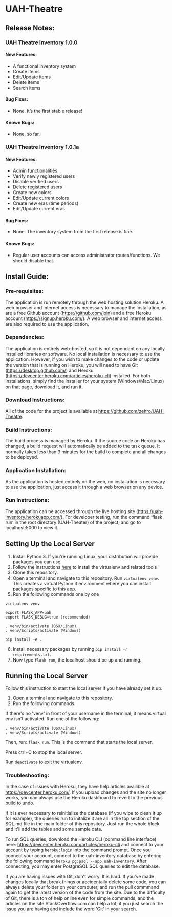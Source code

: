 # UAH-Theatre

## Release Notes:

### UAH Theatre Inventory 1.0.0

#### New Features:

* A functional inventory system
* Create items
* Edit/Update items
* Delete items
* Search items

#### Bug Fixes:

* None. It’s the first stable release!

#### Known Bugs:

* None, so far.


### UAH Theatre Inventory 1.0.1a

#### New Features:

* Admin functionalities
* Verify newly registered users
* Disable verified users
* Delete registered users
* Create new colors
* Edit/Update current colors
* Create new eras (time periods)
* Edit/Update current eras

#### Bug Fixes:

* None. The inventory system from the first release is fine.

#### Known Bugs:

* Regular user accounts can access administrator routes/functions. We should disable that.


## Install Guide:

### Pre-requisites: 

The application is run remotely through the web hosting solution Heroku. A web browser and internet access is necessary to manage the installation, as are a free Github account (https://github.com/join) and a free Heroku account (https://signup.heroku.com/). A web browser and internet access are also required to use the application.

### Dependencies: 

The application is entirely web-hosted, so it is not dependant on any locally installed libraries or software. No local installation is necessary to use the application. However, if you wish to make changes to the code or update the version that is running on Heroku, you will need to have Git (https://desktop.github.com/) and Heroku (https://devcenter.heroku.com/articles/heroku-cli) installed. For both installations, simply find the installer for your system (Windows/Mac/Linux) on that page, download it, and run it.

### Download Instructions: 

All of the code for the project is available at https://github.com/zehro/UAH-Theatre.

### Build Instructions: 

The build process is managed by Heroku. If the source code on Heroku has changed, a build request will automatically be added to the task queue. It normally takes less than 3 minutes for the build to complete and all changes to be deployed.

### Application Installation: 

As the application is hosted entirely on the web, no installation is necessary to use the application, just access it through a web browser on any device.

### Run Instructions: 

The application can be accessed through the live hosting site (https://uah-inventory.herokuapp.com/). For developer testing, run the command ‘flask run’ in the root directory (UAH-Theater) of the project, and go to localhost:5000 to view it.


## Setting Up the Local Server
1. Install Python 3. If you're running Linux, your distribution will provide packages you can use.
2. Follow the instructions [here](http://flask.pocoo.org/docs/0.12/installation/#installation) to install the virtualenv and related tools
3. Clone this repository.
4. Open a terminal and navigate to this repository. Run ```virtualenv venv```. This creates a virtual Python 3 environment where you can install packages specific to this app.
5. Run the following commands one by one
```
virtualenv venv

export FLASK_APP=uah
export FLASK_DEBUG=true (recommended)

. venv/bin/activate (OSX/Linux)
. venv/Scripts/activate (Windows)

pip install -e .
```
6. Install necessary packages by running ```pip install -r requirements.txt```.
7. Now type ```flask run```, the localhost should be up and running.

## Running the Local Server
Follow this instruction to start the local server if you have already set it up.
1. Open a terminal and navigate to this repository.
2. Run the following commands.

If there's no 'venv' in front of your username in the terminal, it means virtual env isn't activated. Run one of the following:
```
. venv/bin/activate (OSX/Linux)
. venv/Scripts/activate (Windows)
```
Then, run: ``` flask run ```. This is the command that starts the local server.

Press ctrl+C to stop the local server.

Run ```deactivate``` to exit the virtualenv.


### Troubleshooting:

In the case of issues with Heroku, they have help articles availible at https://devcenter.heroku.com/. If you upload changes and the site no longer works, you can always use the Heroku dashboard to revert to the previous build to undo.

If it is ever necessary to reinitialize the database (if you wipe to clean it up for example), the quieries run to initalize it are all in the top section of the SQL.md file in the main folder of this repository. Just run the whole block and it'll add the tables and some sample data.

To run SQL queries, download the Heroku CLI (command line interface) here: https://devcenter.heroku.com/articles/heroku-cli and connect to your account by typing ```heroku:login``` into the command prompt. Once you connect your account, connect to the uah-inventory database by entering the following command ```heroku pg:psql --app uah-inventory```. After connecting, you may enter PostgreSQL SQL queries to edit the database.

If you are having issues with Git, don't worry. It is hard. If you've made changes locally that break things or accidentally delete some code, you can always delete your folder on your computer, and run the pull commmand again to get the latest version of the code from the site. Due to the difficulty of Git, there is a ton of help online even for simple commands, and the articles on the site StackOverflow.com can help a lot, if you just search the issue you are having and include the word 'Git' in your search.
